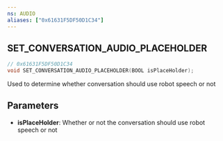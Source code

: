 ```yaml
---
ns: AUDIO
aliases: ["0x61631F5DF50D1C34"]
---
```

## SET_CONVERSATION_AUDIO_PLACEHOLDER

```c
// 0x61631F5DF50D1C34
void SET_CONVERSATION_AUDIO_PLACEHOLDER(BOOL isPlaceHolder);
```

Used to determine whether conversation should use robot speech or not

## Parameters
* **isPlaceHolder**: Whether or not the conversation should use robot speech or not
